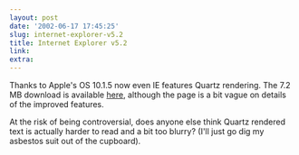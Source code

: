 ```yaml
---
layout: post
date: '2002-06-17 17:45:25'
slug: internet-explorer-v5.2
title: Internet Explorer v5.2
link: 
extra: 
---
```


Thanks to Apple's OS 10.1.5 now even IE features Quartz rendering. The 7.2 MB download is available [here](http://www.microsoft.com/mac/DOWNLOAD/IE/ie52.asp), although the page is a bit vague on details of the improved features.

At the risk of being controversial, does anyone else think Quartz rendered text is actually harder to read and a bit too blurry? (I'll just go dig my asbestos suit out of the cupboard).